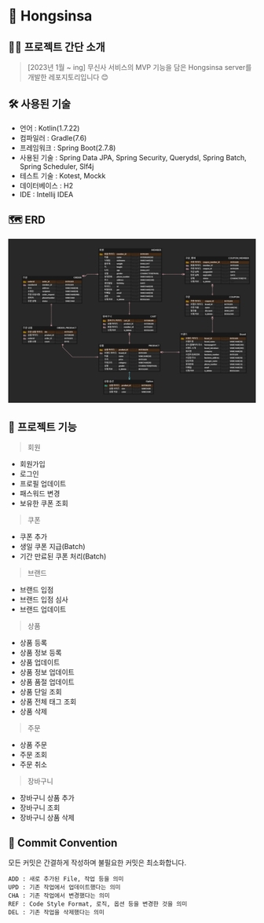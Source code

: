 # 💎 Hongsinsa

## 🙋‍♂️ 프로젝트 간단 소개
> [2023년 1월 ~ ing] 무신사 서비스의 MVP 기능을 담은 Hongsinsa server를 개발한 레포지토리입니다 😊

## 🛠 사용된 기술
- 언어 : Kotlin(1.7.22)  
- 컴파일러 : Gradle(7.6)  
- 프레임워크 : Spring Boot(2.7.8)  
- 사용된 기술 : Spring Data JPA, Spring Security, Querydsl, Spring Batch, Spring Scheduler, Slf4j  
- 테스트 기술 : Kotest, Mockk
- 데이터베이스 : H2  
- IDE : Intellij IDEA  

## 🗺 ERD
![img.png](src/main/resources/img.png)

## 📜 프로젝트 기능
> 회원
- 회원가입
- 로그인
- 프로필 업데이트
- 패스워드 변경
- 보유한 쿠폰 조회

> 쿠폰
- 쿠폰 추가
- 생일 쿠폰 지급(Batch)
- 기간 만료된 쿠폰 처리(Batch)

> 브랜드
- 브랜드 입점
- 브랜드 입점 심사
- 브랜드 업데이트

> 상품
- 상품 등록
- 상품 정보 등록
- 상품 업데이트
- 상품 정보 업데이트
- 상품 품절 업데이트
- 상품 단일 조회
- 상품 전체 태그 조회
- 상품 삭제

> 주문
- 상품 주문
- 주문 조회
- 주문 취소

> 장바구니
- 장바구니 상품 추가
- 장바구니 조회
- 장바구니 상품 삭제

## 📝 Commit Convention
모든 커밋은 간결하게 작성하며 불필요한 커밋은 최소화합니다.

```
ADD : 새로 추가된 File, 작업 등을 의미
UPD : 기존 작업에서 업데이트했다는 의미
CHA : 기존 작업에서 변경했다는 의미
REF : Code Style Format, 로직, 옵션 등을 변경한 것을 의미
DEL : 기존 작업을 삭제했다는 의미
```

